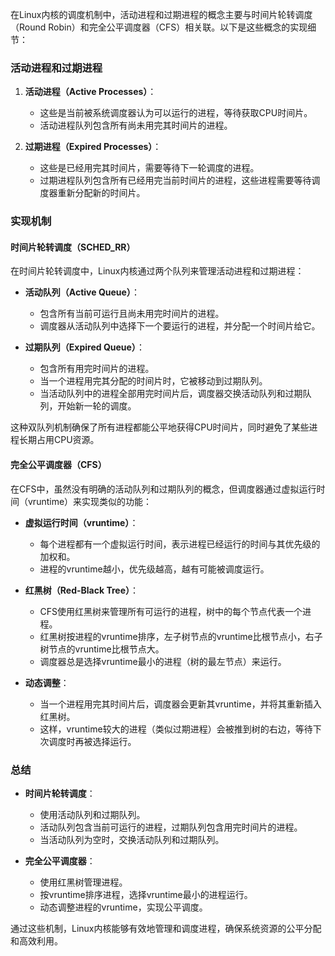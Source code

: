 在Linux内核的调度机制中，活动进程和过期进程的概念主要与时间片轮转调度（Round Robin）和完全公平调度器（CFS）相关联。以下是这些概念的实现细节：

### 活动进程和过期进程

1. **活动进程（Active Processes）**：
    - 这些是当前被系统调度器认为可以运行的进程，等待获取CPU时间片。
    - 活动进程队列包含所有尚未用完其时间片的进程。

2. **过期进程（Expired Processes）**：
    - 这些是已经用完其时间片，需要等待下一轮调度的进程。
    - 过期进程队列包含所有已经用完当前时间片的进程，这些进程需要等待调度器重新分配新的时间片。

### 实现机制

#### 时间片轮转调度（SCHED_RR）

在时间片轮转调度中，Linux内核通过两个队列来管理活动进程和过期进程：

- **活动队列（Active Queue）**：
    - 包含所有当前可运行且尚未用完时间片的进程。
    - 调度器从活动队列中选择下一个要运行的进程，并分配一个时间片给它。

- **过期队列（Expired Queue）**：
    - 包含所有用完时间片的进程。
    - 当一个进程用完其分配的时间片时，它被移动到过期队列。
    - 当活动队列中的进程全部用完时间片后，调度器交换活动队列和过期队列，开始新一轮的调度。

这种双队列机制确保了所有进程都能公平地获得CPU时间片，同时避免了某些进程长期占用CPU资源。

#### 完全公平调度器（CFS）

在CFS中，虽然没有明确的活动队列和过期队列的概念，但调度器通过虚拟运行时间（vruntime）来实现类似的功能：

- **虚拟运行时间（vruntime）**：
    - 每个进程都有一个虚拟运行时间，表示进程已经运行的时间与其优先级的加权和。
    - 进程的vruntime越小，优先级越高，越有可能被调度运行。

- **红黑树（Red-Black Tree）**：
    - CFS使用红黑树来管理所有可运行的进程，树中的每个节点代表一个进程。
    - 红黑树按进程的vruntime排序，左子树节点的vruntime比根节点小，右子树节点的vruntime比根节点大。
    - 调度器总是选择vruntime最小的进程（树的最左节点）来运行。

- **动态调整**：
    - 当一个进程用完其时间片后，调度器会更新其vruntime，并将其重新插入红黑树。
    - 这样，vruntime较大的进程（类似过期进程）会被推到树的右边，等待下次调度时再被选择运行。

### 总结

- **时间片轮转调度**：
    - 使用活动队列和过期队列。
    - 活动队列包含当前可运行的进程，过期队列包含用完时间片的进程。
    - 当活动队列为空时，交换活动队列和过期队列。

- **完全公平调度器**：
    - 使用红黑树管理进程。
    - 按vruntime排序进程，选择vruntime最小的进程运行。
    - 动态调整进程的vruntime，实现公平调度。

通过这些机制，Linux内核能够有效地管理和调度进程，确保系统资源的公平分配和高效利用。